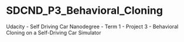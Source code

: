 # SDCND_P3_Behavioral_Cloning
Udacity - Self Driving Car Nanodegree - Term 1 - Project 3 - Behavioral Cloning on a Self-Driving Car Simulator
